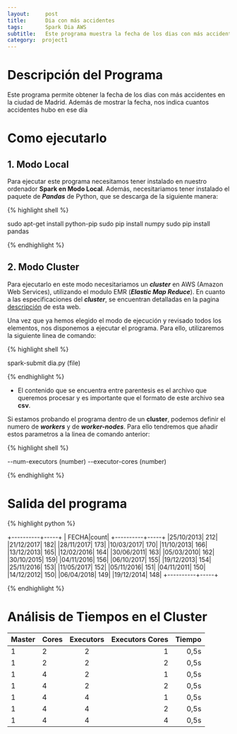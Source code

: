 ```yaml
---
layout:     post
title:      Dia con más accidentes
tags: 		Spark Dia AWS
subtitle:  	Este programa muestra la fecha de los dias con más accidentes
category:  project1
---
```

<!-- Start Writing Below in Markdown -->

# Descripción del Programa
Este programa permite obtener la fecha de los dias con más accidentes en la ciudad de Madrid. Además de mostrar la fecha, nos indica cuantos accidentes hubo en ese día
# Como ejecutarlo

## 1. Modo Local
Para ejecutar este programa necesitamos tener instalado en nuestro ordenador **Spark en Modo Local**. Además, necesitariamos tener instalado el paquete de ***Pandas*** de Python, que se descarga de la siguiente manera:

{% highlight shell %}

sudo apt-get install python-pip
sudo pip install numpy
sudo pip install pandas

{% endhighlight %}

## 2. Modo Cluster
Para ejecutarlo en este modo necesitariamos un ***cluster*** en AWS (Amazon Web Services), utilizando el modulo EMR (***Elastic Map Reduce***). En cuanto a las especificaciones del ***cluster***, se encuentran detalladas en la pagina [descripción][1] de esta web.



Una vez que ya hemos elegido el modo de ejecución y revisado todos los elementos, nos disponemos a ejecutar el programa. Para ello, utilizaremos la siguiente linea de comando: 

{% highlight shell %}

spark-submit dia.py (file)

{% endhighlight %}

- El contenido que se encuentra entre parentesis es el archivo que queremos procesar y es importante que el formato de este archivo sea **csv**.


Si estamos probando el programa dentro de un **cluster**, podemos definir el numero de ***workers*** y de ***worker-nodes***. Para ello tendremos que añadir estos parametros a la linea de comando anterior:

{% highlight shell %}

--num-executors (number) --executor-cores (number)

{% endhighlight %}


# Salida del programa

{% highlight python %}

+----------+-----+
|     FECHA|count|
+----------+-----+
|25/10/2013|  212|
|21/12/2017|  182|
|28/11/2017|  173|
|10/03/2017|  170|
|11/10/2013|  166|
|13/12/2013|  165|
|12/02/2016|  164|
|30/06/2011|  163|
|05/03/2010|  162|
|30/10/2015|  159|
|04/11/2016|  156|
|06/10/2017|  155|
|19/12/2013|  154|
|25/11/2016|  153|
|11/05/2017|  152|
|05/11/2016|  151|
|04/11/2011|  150|
|14/12/2012|  150|
|06/04/2018|  149|
|19/12/2014|  148|
+----------+-----+

{% endhighlight %}

# Análisis de Tiempos en el Cluster

Master | Cores | Executors | Executors Cores | Tiempo
|:---------|:----------|:----------:|---------:|---------:|
1 | 2 |  2  | 1 | 0,5s |
1 | 2 |  2  | 2 | 0,5s | 
1 | 4 |  2  | 1 | 0,5s |
1 | 4 |  2  | 2 | 0,5s |
1 | 4 |  4  | 1 | 0,5s |
1 | 4 |  4  | 2 | 0,5s |
1 | 4 |  4  | 4 | 0,5s |


[1]:https://artuyero.github.io/Cloud_BigData_UCM//about/